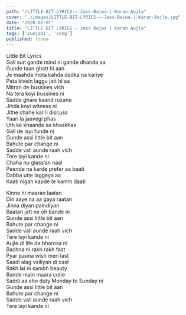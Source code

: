 ```yaml
---
path: "/LITTLE-BIT-LYRICS-–-Jass-Bajwa-|-Karan-Aujla"
cover: "./images/LITTLE-BIT-LYRICS-–-Jass-Bajwa-|-Karan-Aujla.jpg"
date: "2020-02-01"
title: "LITTLE BIT LYRICS – Jass Bajwa | Karan Aujla"
tags: ['punjabi', 'song']
published: truea
---
```

  
Little Bit Lyrics  
Gall sun gande mind ni gande dhande aa  
Gunde taan ghatt hi aan  
Je maahda mota kahda dadka na kariye  
Pata kivein laggu jatt hi aa  
Mitran de bussines vich  
Na tera koyi bussines ni  
Sadde ghare kaand rozane  
Jihda koyi witness ni  
Jithe chahe kar li discuss  
Yaari la jaavegi phas  
Uth ke khaande aa khaskhas  
Gall de layi funde ni  
Gunde assi little bit aan  
Bahute par change ni  
Sadde vall aunde raah vich  
Tere layi kande ni  
Chaha nu glass’an naal  
Peende na karde prefer aa baati  
Dabba utte laggeya aa  
Kaati nigah kapde te kamm daati  
  
  
  
  
  
  
Kinne hi maaran laatan  
Din aaye na aa gaya raatan  
Jinna diyan paindiyan  
Baatan jatt ne oh bande ni  
Gunde assi little bit aan  
Bahute par change ni  
Sadde vall aunde raah vich  
Tere layi kande ni  
Aujle di life da bharosa ni  
Bachna ni rakh rakh fast  
Pyar pauna wish meri last  
Saadi alag vailiyan di cast  
Rakh lai ni sambh beauty  
Bande main maara cutie  
Saddi aa eho duty Monday to Sunday ni  
Gunde assi little bit aan  
Bahute par change ni  
Sadde vall aunde raah vich  
Tere layi kande ni  
